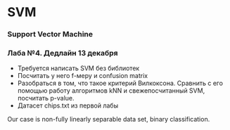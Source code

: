 # SVM
### Support Vector Machine

### Лаба №4. Дедлайн 13 декабря

* Требуется написать SVM без библиотек
* Посчитать у него f-меру и confusion matrix
* Разобраться в том, что такое критерий Вилкоксона.
Сравнить с его помощью работу алгоритмов kNN и свежепосчитанный SVM, посчитать p-value.
* Датасет chips.txt из первой лабы

Our case is non-fully linearly separable data set, binary classification.
